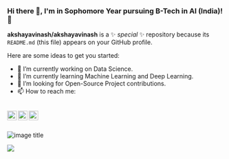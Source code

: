 ### Hi there 👋, I'm in Sophomore Year pursuing B-Tech in AI (India)! 👋


**akshayavinash/akshayavinash** is a ✨ _special_ ✨ repository because its `README.md` (this file) appears on your GitHub profile.

Here are some ideas to get you started:

- 🔭 I’m currently working on Data Science.
- 🌱 I’m currently learning Machine Learning and Deep Learning.
- 👯 I’m looking for Open-Source Project contributions.
- 📫 How to reach me: 


<br/>

<a href="https://twitter.com/Ashish25017093?s=08">
  <img align="left" alt="Ashish Kotecha| Twitter" width="22px" src="https://cdn.jsdelivr.net/npm/simple-icons@v3/icons/twitter.svg" />
</a>
<a href="https://www.linkedin.com/in/ashish-kotecha-24033a19a">
  <img align="left" alt="Linkedin" width="22px" src="https://cdn.jsdelivr.net/npm/simple-icons@v3/icons/linkedin.svg" />
</a>

<a href="https://www.instagram.com/ashish__ai">
  <img align="left" alt="Instagram" width="22px" src="https://cdn.jsdelivr.net/npm/simple-icons@v3/icons/instagram.svg" />
</a>

<br />
<br />

![image title](https://rushter.com/counter.svg) 




<img src="https://github-readme-stats.vercel.app/api?username=ashishkotecha&&show_icons=true&title_color=ffffff&icon_color=bb2acf&text_color=daf7dc&bg_color=151515">
